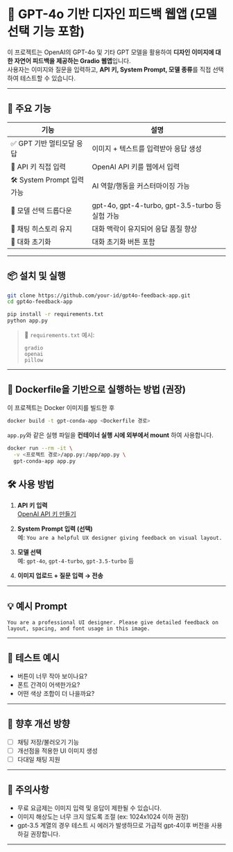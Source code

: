# 💬 GPT-4o 기반 디자인 피드백 웹앱 (모델 선택 기능 포함)

이 프로젝트는 OpenAI의 GPT-4o 및 기타 GPT 모델을 활용하여 **디자인 이미지에 대한 자연어 피드백을 제공하는 Gradio 웹앱**입니다.  
사용자는 이미지와 질문을 입력하고, **API 키, System Prompt, 모델 종류**를 직접 선택하여 테스트할 수 있습니다.

---

## 🚀 주요 기능

| 기능                         | 설명 |
|------------------------------|------|
| ✅ GPT 기반 멀티모달 응답 | 이미지 + 텍스트를 입력받아 응답 생성 |
| 🔑 API 키 직접 입력          | OpenAI API 키를 웹에서 입력 |
| 🛠️ System Prompt 입력 가능   | AI 역할/행동을 커스터마이징 가능 |
| 🤖 모델 선택 드롭다운        | gpt-4o, gpt-4-turbo, gpt-3.5-turbo 등 실험 가능 |
| 💬 채팅 히스토리 유지        | 대화 맥락이 유지되어 응답 품질 향상 |
| 🔁 대화 초기화               | 대화 초기화 버튼 포함 |

---

## 📦 설치 및 실행

```bash
git clone https://github.com/your-id/gpt4o-feedback-app.git
cd gpt4o-feedback-app

pip install -r requirements.txt
python app.py
```

> 🔧 `requirements.txt` 예시:
> ```
> gradio
> openai
> pillow
> ```

---

## 🐳 Dockerfile을 기반으로 실행하는 방법 (권장)

이 프로젝트는 Docker 이미지를 빌드한 후

```bash
docker build -t gpt-conda-app <Dockerfile 경로>
```

`app.py`와 같은 실행 파일을 **컨테이너 실행 시에 외부에서 mount** 하여 사용합니다.

```bash
docker run --rm -it \
  -v <프로젝트 경로>/app.py:/app/app.py \
  gpt-conda-app app.py
```

## 🛠 사용 방법

1. **API 키 입력**  
   [OpenAI API 키 만들기](https://platform.openai.com/settings/organization/api-keys)

2. **System Prompt 입력 (선택)**  
   예: `You are a helpful UX designer giving feedback on visual layout.`

3. **모델 선택**  
   예: `gpt-4o`, `gpt-4-turbo`, `gpt-3.5-turbo` 등

4. **이미지 업로드 + 질문 입력 → 전송**

---

## 💡 예시 Prompt

```text
You are a professional UI designer. Please give detailed feedback on layout, spacing, and font usage in this image.
```

---

## 🧪 테스트 예시

- 버튼이 너무 작아 보이나요?
- 폰트 간격이 어색한가요?
- 어떤 색상 조합이 더 나을까요?

---

## 🧩 향후 개선 방향

- [ ] 채팅 저장/불러오기 기능
- [ ] 개선점을 적용한 UI 이미지 생성
- [ ] 다대일 채팅 지원

---

## 📌 주의사항

- 무료 요금제는 이미지 입력 및 응답이 제한될 수 있습니다.
- 이미지 해상도는 너무 크지 않도록 조절 (ex: 1024x1024 이하 권장)
- gpt-3.5 계열의 경우 테스트 시 에러가 발생하므로 가급적 gpt-4이후 버전을 사용하길 권장합니다.

---